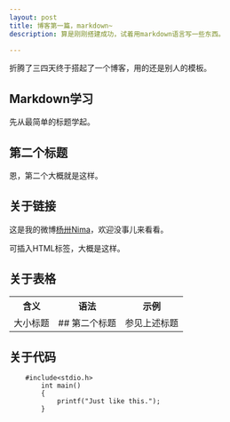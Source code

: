 ```yaml
---
layout: post
title: 博客第一篇，markdown~
description: 算是刚刚搭建成功，试着用markdown语言写一些东西。

---
```

折腾了三四天终于搭起了一个博客，用的还是别人的模板。

## Markdown学习

先从最简单的标题学起。

## 第二个标题

恩，第二个大概就是这样。

## 关于链接

这是我的微博<a href="http://weibo.com/yycsxz">杨卅Nima</a>，欢迎没事儿来看看。

可插入HTML标签，大概是这样。

## 关于表格
<table>
<tr><th>含义</th><th>语法</th><th>示例</th></tr>
<td>大小标题</td><td>## 第二个标题</td><td>参见上述标题</td>
</table>

## 关于代码
		#include<stdio.h>
			int main()
			{
				printf("Just like this.");
			}
